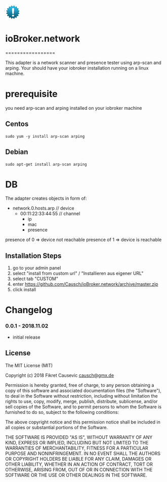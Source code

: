 ![Logo](admin/network.png)
# ioBroker.network
=================

This adapter is a network scanner and presence tester using arp-scan and arping. Your should have your iobroker installation running
on a linux machine.

# prerequisite

you need arp-scan and arping installed on your iobroker machine

## Centos
```
sudo yum -y install arp-scan arping
```

## Debian

```
sudo apt-get install arp-scan arping
```

# DB

The adapter creates objects in form of:
- network.0.hosts.arp // device
  - 00:11:22:33:44:55 // channel
    - ip
    - mac
    - presence

presence of 0 => device not reachable
presence of 1 => device is reachable

## Installation Steps

1. go to your admin panel
2. select "install from custom url" / "Installieren aus eigener URL"
3. select tab "CUSTOM"
4. enter https://github.com/Causch/ioBroker.network/archive/master.zip
5. click install

# Changelog

### 0.0.1 - 2018.11.02

- initial release

## License
The MIT License (MIT)

Copyright (c) 2018 Fikret Causevic <causch@gmx.de>

Permission is hereby granted, free of charge, to any person obtaining a copy
of this software and associated documentation files (the "Software"), to deal
in the Software without restriction, including without limitation the rights
to use, copy, modify, merge, publish, distribute, sublicense, and/or sell
copies of the Software, and to permit persons to whom the Software is
furnished to do so, subject to the following conditions:

The above copyright notice and this permission notice shall be included in
all copies or substantial portions of the Software.

THE SOFTWARE IS PROVIDED "AS IS", WITHOUT WARRANTY OF ANY KIND, EXPRESS OR
IMPLIED, INCLUDING BUT NOT LIMITED TO THE WARRANTIES OF MERCHANTABILITY,
FITNESS FOR A PARTICULAR PURPOSE AND NONINFRINGEMENT. IN NO EVENT SHALL THE
AUTHORS OR COPYRIGHT HOLDERS BE LIABLE FOR ANY CLAIM, DAMAGES OR OTHER
LIABILITY, WHETHER IN AN ACTION OF CONTRACT, TORT OR OTHERWISE, ARISING FROM,
OUT OF OR IN CONNECTION WITH THE SOFTWARE OR THE USE OR OTHER DEALINGS IN
THE SOFTWARE.
